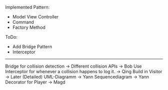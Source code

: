 Implemented Pattern:
  - Model View Controller
  - Command
  - Factory Method
  
ToDo:
  - Add Bridge Pattern
  - Interceptor

-----------------------------------------------------------------------

Bridge for collision detection
    -> Different collision APIs -> Bob
Use Interceptor for whenever a collision happens to log it. -> Qing
Build in Visitor -> Later
(Detailed) UML-Diagramm -> Yann
Sequencediagram -> Yann
Decorator for Player -> Magd
